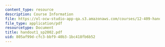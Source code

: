 ```yaml
---
content_type: resource
description: Course Information
file: https://ol-ocw-studio-app-qa.s3.amazonaws.com/courses/12-409-hands-on-astronomy-observing-stars-and-planets-spring-2002/805af99dcfc3bbf940b31bc418fb6b52_handout1_sp2002.pdf
file_type: application/pdf
resourcetype: Document
title: handout1_sp2002.pdf
uid: 805af99d-cfc3-bbf9-40b3-1bc418fb6b52
---
```

